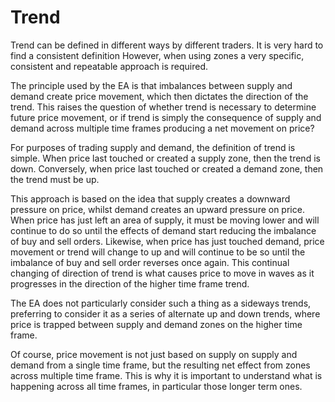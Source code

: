 # Trend

Trend can be defined in different ways by different traders. It is very hard to find a consistent definition However, when using zones a very specific, consistent and repeatable approach is required. 

The principle used by the EA is that imbalances between supply and demand create price movement, which then dictates the direction of the trend. This raises the question of whether trend is necessary to determine future price movement, or if trend is simply the consequence of supply and demand across multiple time frames producing a net movement on price?

For purposes of trading supply and demand, the definition of trend is simple. When price last touched or created a supply zone, then the trend is down. Conversely, when price last touched or created a demand zone, then the trend must be up. 

This approach is based on the idea that supply creates a downward pressure on price, whilst demand creates an upward pressure on price. When price has just left an area of supply, it must be moving lower and will continue to do so until the effects of demand start reducing the imbalance of buy and sell orders. Likewise, when price  has just touched demand, price movement or trend will change to up and will continue to be so until the imbalance of buy and sell order reverses once again. This continual changing of direction of trend is what causes price to move in waves as it progresses in the direction of the higher time frame trend.

The EA does not particularly consider such a thing as a sideways trends, preferring to consider it as a series of alternate up and down trends, where price is trapped between supply and demand zones on the higher time frame.

Of course, price movement is not just based on supply on supply and demand from a single time frame, but the resulting net effect from zones across multiple time frame. This is why it is important to understand what is happening across all time frames, in particular those longer term ones.

